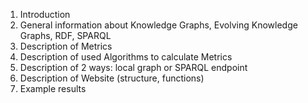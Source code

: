 1. Introduction
2. General information about Knowledge Graphs, Evolving Knowledge Graphs, RDF, SPARQL
3. Description of Metrics 
4. Description of used Algorithms to calculate Metrics
5. Description of 2 ways: local graph or SPARQL endpoint
6. Description of Website (structure, functions)
7. Example results